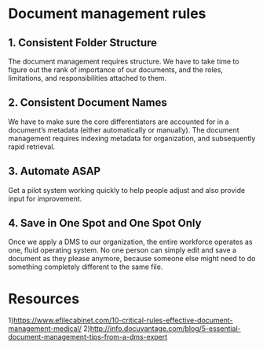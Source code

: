 # Document management rules

## 1. Consistent Folder Structure

The document management requires structure. We have to take time to figure out the rank of importance of our documents, and the roles, limitations, and responsibilities attached to them.

## 2. Consistent Document Names

We have to make sure the core differentiators are accounted for in a document’s metadata (either automatically or manually). The document management requires indexing metadata for organization, and subsequently rapid retrieval.

## 3. Automate ASAP

Get a pilot system working quickly to help people adjust and also provide input for improvement.

## 4. Save in One Spot and One Spot Only

Once we apply a DMS to our organization, the entire workforce operates as one, fluid operating system. No one person can simply edit and save a document as they please anymore, because someone else might need to do something completely different to the same file.

# Resources

1)https://www.efilecabinet.com/10-critical-rules-effective-document-management-medical/
2)http://info.docuvantage.com/blog/5-essential-document-management-tips-from-a-dms-expert
